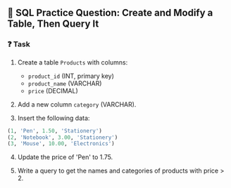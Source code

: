 ## 🧠 SQL Practice Question: Create and Modify a Table, Then Query It

### ❓ Task

1. Create a table `Products` with columns:
   - `product_id` (INT, primary key)
   - `product_name` (VARCHAR)
   - `price` (DECIMAL)

2. Add a new column `category` (VARCHAR).

3. Insert the following data:

```sql
(1, 'Pen', 1.50, 'Stationery')
(2, 'Notebook', 3.00, 'Stationery')
(3, 'Mouse', 10.00, 'Electronics')
```

4. Update the price of 'Pen' to 1.75.

5. Write a query to get the names and categories of products with price > 2.
